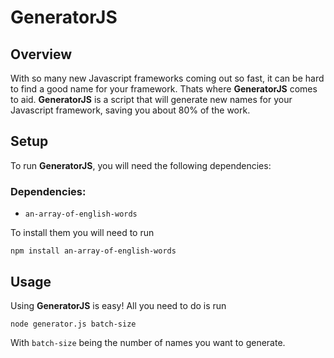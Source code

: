 GeneratorJS
===========
Overview
--------
With so many new Javascript frameworks coming out so fast, it can be hard to find a good name for your framework. Thats where **GeneratorJS** comes to aid. **GeneratorJS**
is a script that will generate new names for your Javascript framework, saving you about 80% of the work.

Setup
-----
To run **GeneratorJS**, you will need the following dependencies:

### Dependencies:
* `an-array-of-english-words`

To install them you will need to run

	npm install an-array-of-english-words

Usage
-----
Using **GeneratorJS** is easy! All you need to do is run

	node generator.js batch-size

With `batch-size` being the number of names you want to generate.
